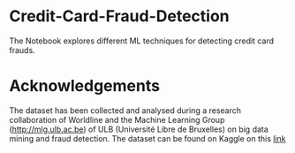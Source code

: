 # Credit-Card-Fraud-Detection
The Notebook explores different ML techniques for detecting credit card frauds.
# Acknowledgements

The dataset has been collected and analysed during a research collaboration of Worldline and the Machine Learning Group (http://mlg.ulb.ac.be) of ULB (Université Libre de Bruxelles) on big data mining and fraud detection. The dataset can be found on Kaggle on this <a href = https://www.kaggle.com/mlg-ulb/creditcardfraud/downloads/creditcardfraud.zip/3> link </a>
